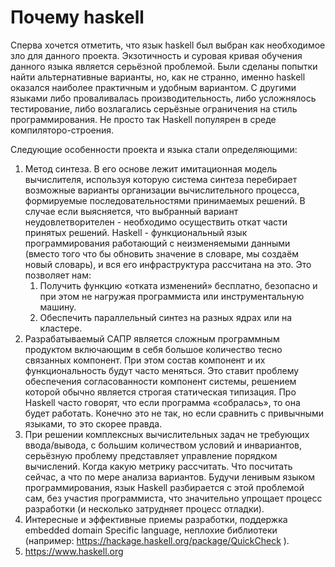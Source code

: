 # Почему haskell

Сперва хочется отметить, что язык haskell был выбран как необходимое зло для
данного проекта. Экзотичность и суровая кривая обучения данного языка является
серьёзной проблемой. Были сделаны попытки найти альтернативные варианты, но, как
не странно, именно haskell оказался наиболее практичным и удобным вариантом. С
другими языками либо проваливалась производительность, либо усложнялось
тестирование, либо возлагались серьёзные ограничения на стиль программирования.
Не просто так Haskell популярен в среде компиляторо-строения.

Следующие особенности проекта и языка стали определяющими:

1. Метод синтеза. В его основе лежит имитационная модель вычислителя, используя
   которую система синтеза перебирает возможные варианты организации
   вычислительного процесса, формируемые последовательностями принимаемых
   решений. В случае если выясняется, что выбранный вариант неудовлетворителен -
   необходимо осуществить откат части принятых решений. Haskell - функциональный
   язык программирования работающий с неизменяемыми данными (вместо того что бы
   обновить значение в словаре, мы создаём новый словарь), и вся его
   инфраструктура рассчитана на это. Это позволяет нам:
    1. Получить функцию «отката изменений» бесплатно, безопасно и при этом не
       нагружая программиста или инструментальную машину.
    2. Обеспечить параллельный синтез на разных ядрах или на кластере.
2. Разрабатываемый САПР является сложным программным продуктом включающим в себя
   большое количество тесно связанных компонент. При этом состав компонент и их
   функциональность будут часто меняться. Это ставит проблему обеспечения
   согласованности компонент системы, решением которой обычно является строгая
   статическая типизация. Про Haskell часто говорят, что если программа
   «собралась», то она будет работать. Конечно это не так, но если сравнить с
   привычными языками, то это скорее правда.
3. При решении комплексных вычислительных задач не требующих ввода/вывода, с
   большим количеством условий и инвариантов, серьёзную проблему представляет
   управление порядком вычислений. Когда какую метрику рассчитать. Что посчитать
   сейчас, а что по мере анализа вариантов. Будучи ленивым языком
   программирования, язык Haskell разбирается с этой проблемой сам, без участия
   программиста, что значительно упрощает процесс разработки (и несколько
   затрудняет процесс отладки).
4. Интересные и эффективные приемы разработки, поддержка embedded domain
   Specific language, неплохие библиотеки (например:
   https://hackage.haskell.org/package/QuickCheck ).
5. https://www.haskell.org
